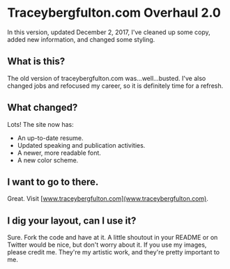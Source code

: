 # Traceybergfulton.com Overhaul 2.0
In this version, updated December 2, 2017, I've cleaned up some copy, added new information, and changed some styling. 

## What is this? 
The old version of traceybergfulton.com was...well...busted. I've also changed jobs and refocused my career, so it is definitely time for a refresh. 

## What changed? 
Lots! The site now has:
* An up-to-date resume.
* Updated speaking and publication activities. 
* A newer, more readable font. 
* A new color scheme. 

## I want to go to there. 
Great. Visit [www.traceybergfulton.com](www.traceybergfulton.com).

## I dig your layout, can I use it? 
Sure. Fork the code and have at it. A little shoutout in your README or 
on Twitter would be nice, but don't worry about it. If you use my images,
please credit me. They're my artistic work, and they're pretty important to me. 
